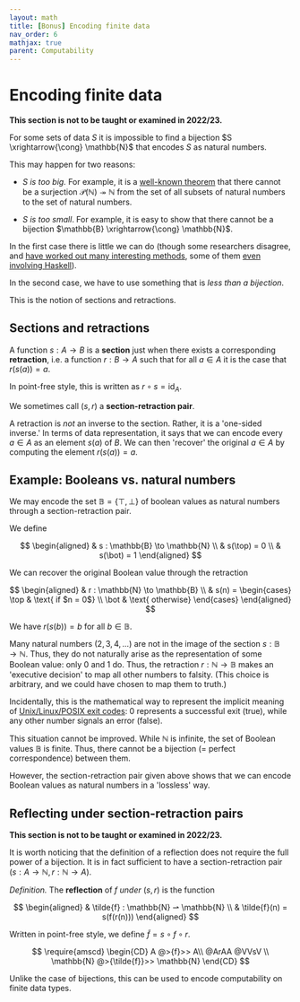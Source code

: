 ```yaml
---
layout: math
title: [Bonus] Encoding finite data
nav_order: 6
mathjax: true
parent: Computability
---
```

# Encoding finite data


**This section is not to be taught or examined in 2022/23.**

For some sets of data $S$ it is impossible to find a bijection $S
\xrightarrow{\cong} \mathbb{N}$ that encodes $S$ as natural numbers.

This may happen for two reasons:
* _$S$ is too big._ For example, it is a [well-known
  theorem](https://en.wikipedia.org/wiki/Cantor's_theorem) that there cannot be
  a surjection $\mathcal{P}(\mathbb{N}) \twoheadrightarrow \mathbb{N}$ from the
  set of all subsets of natural numbers to the set of natural numbers.

* _$S$ is too small_. For example, it is easy to show that there cannot be a
  bijection $\mathbb{B} \xrightarrow{\cong} \mathbb{N}$.
  
In the first case there is little we can do (though some researchers disagree,
and [have worked out many interesting methods](https://en.wikipedia.org/wiki/Computable_number), 
some of them [even involving Haskell](https://math.andrej.com/2008/11/21/a-haskell-monad-for-infinite-search-in-finite-time/)).

In the second case, we have to use something that is _less than a bijection_.

This is the notion of sections and retractions.

## Sections and retractions

A function $s : A \to B$ is a __section__ just when there exists a
corresponding __retraction__, i.e. a function $r : B \to A$ such that for all
$a \in A$ it is the case that $r(s(a)) = a$.

In point-free style, this is written as $r \circ s = \textsf{id}_A$.

We sometimes call $(s, r)$ a __section-retraction pair__.

A retraction is _not_ an inverse to the section. Rather, it is a 'one-sided
inverse.' In terms of data representation, it says that we can encode every
$a \in A$ as an element $s(a)$ of $B$. We can then 'recover' the original $a
\in A$ by computing the element $r(s(a)) = a$.

## Example: Booleans vs. natural numbers

We may encode the set $\mathbb{B} = \{ \top, \bot \}$ of boolean values as
natural numbers through a section-retraction pair.

We define

$$
  \begin{aligned}
    & s : \mathbb{B} \to \mathbb{N} \\
    & s(\top) = 0 \\
    & s(\bot) = 1
  \end{aligned}
$$

We can recover the original Boolean value through the retraction

$$
  \begin{aligned}
    & r : \mathbb{N} \to \mathbb{B} \\
    & s(n) = \begin{cases}
      \top & \text{ if $n = 0$} \\
      \bot & \text{ otherwise}
    \end{cases}
  \end{aligned}
$$

We have $r(s(b)) = b$ for all $b \in \mathbb{B}$.

Many natural numbers ($2, 3, 4, \ldots$) are not in the image of the section
$s : \mathbb{B} \to \mathbb{N}$. Thus, they do not naturally arise as the
representation of some Boolean value: only $0$ and $1$ do. Thus, the
retraction $r : \mathbb{N} \to \mathbb{B}$ makes an 'executive decision' to
map all other numbers to falsity. (This choice is arbitrary, and we could have
chosen to map them to truth.)

Incidentally, this is the mathematical way to represent the implicit meaning
of [Unix/Linux/POSIX exit
codes](https://tldp.org/LDP/abs/html/exit-status.html): $0$ represents a
successful exit (true), while any other number signals an error (false).

This situation cannot be improved. While $\mathbb{N}$ is infinite, the set of
Boolean values $\mathbb{B}$ is finite. Thus, there cannot be a bijection (=
perfect correspondence) between them.

However, the section-retraction pair given above shows that we can encode
Boolean values as natural numbers in a 'lossless' way.

## Reflecting under section-retraction pairs

**This section is not to be taught or examined in 2022/23.**

It is worth noticing that the definition of a reflection does not require the
full power of a bijection. It is in fact sufficient to have a section-retraction
pair $(s : A \to \mathbb{N}, r : \mathbb{N} \to A)$.

*Definition.* The __reflection__ of $f$ *under* $(s, r)$ is the function 

$$
  \begin{aligned}
  & \tilde{f} : \mathbb{N} ⇀ \mathbb{N} \\
  & \tilde{f}(n) = s(f(r(n)))
  \end{aligned}
$$

Written in point-free style, we define $\tilde{f} = s \circ f \circ r$.

$$
\require{amscd}
\begin{CD}
  A @>{f}>> A\\
  @ArAA @VVsV \\
  \mathbb{N} @>{\tilde{f}}>> \mathbb{N}
\end{CD}
$$

Unlike the case of bijections, this can be used to encode computability on
finite data types.